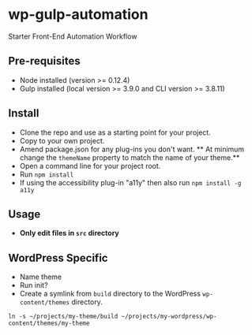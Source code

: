 # wp-gulp-automation
Starter Front-End Automation Workflow

## Pre-requisites
* Node installed (version >= 0.12.4)
* Gulp installed (local version >= 3.9.0 and CLI version >= 3.8.11)

## Install
* Clone the repo and use as a starting point for your project.
* Copy to your own project.
* Amend package.json for any plug-ins you don't want.
** At minimum change the `themeName` property to match the name of your theme.**
* Open a command line for your project root.
* Run `npm install`
* If using the accessibility plug-in "a11y" then also run `npm install -g a11y`

## Usage
* **Only edit files in `src` directory**

## WordPress Specific
* Name theme
* Run init?
* Create a symlink from `build` directory to the WordPress `wp-content/themes` directory.

`ln -s ~/projects/my-theme/build ~/projects/my-wordpress/wp-content/themes/my-theme`